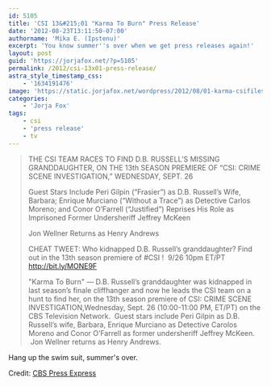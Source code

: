 ```yaml
---
id: 5105
title: 'CSI 13&#215;01 "Karma To Burn" Press Release'
date: '2012-08-23T13:11:50-07:00'
authorname: 'Mika E. (Ipstenu)'
excerpt: 'You know summer''s over when we get press releases again!'
layout: post
guid: 'https://jorjafox.net/?p=5105'
permalink: /2012/csi-13x01-press-release/
astra_style_timestamp_css:
    - '1634191476'
image: 'https://static.jorjafox.net/wordpress/2012/08/01-karma-csifiles02.jpg'
categories:
    - 'Jorja Fox'
tags:
    - csi
    - 'press release'
    - tv
---
```


<blockquote>THE CSI TEAM RACES TO FIND D.B. RUSSELL’S MISSING GRANDDAUGHTER, ON THE 13th SEASON PREMIERE OF “CSI: CRIME SCENE INVESTIGATION,” WEDNESDAY, SEPT. 26

Guest Stars Include Peri Gilpin (“Frasier”) as D.B. Russell’s Wife, Barbara; Enrique Murciano (“Without a Trace”) as Detective Carlos Moreno; and Conor O’Farrell (“Justified”) Reprises His Role as Imprisoned Former Undersheriff Jeffrey McKeen

Jon Wellner Returns as Henry Andrews

CHEAT TWEET: Who kidnapped D.B. Russell’s granddaughter? Find out in the 13th season premiere of #CSI !  9/26 10pm ET/PT http://bit.ly/MONE9F

"Karma To Burn" — D.B. Russell’s granddaughter was kidnapped in last season’s finale cliffhanger and now he leads the CSI team on a hunt to find her, on the 13th season premiere of CSI: CRIME SCENE INVESTIGATION,Wednesday, Sept. 26 (10:00-11:00 PM, ET/PT) on the CBS Television Network.  Guest stars include Peri Gilpin as D.B. Russell’s wife, Barbara, Enrique Murciano as Detective Carolos Moreno and Conor O’Farrell as former undersheriff Jeffrey McKeen.  Jon Wellner returns as Henry Andrews.</blockquote>
Hang up the swim suit, summer's over.

Credit: <a href="http://www.cbspressexpress.com/cbs-entertainment/shows/csi-crime-scene-investigation/releases/view?id=32709">CBS Press Express</a>
